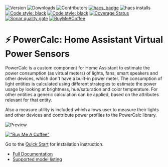 ![Version](https://img.shields.io/github/v/release/bramstroker/homeassistant-powercalc?style=for-the-badge)
![Downloads](https://img.shields.io/github/downloads/bramstroker/homeassistant-powercalc/total?style=for-the-badge)
![Contributors](https://img.shields.io/github/contributors/bramstroker/homeassistant-powercalc?style=for-the-badge)
[![hacs_badge](https://img.shields.io/badge/HACS-Default-41BDF5.svg?style=for-the-badge)](https://github.com/hacs/integration)
![hacs installs](https://img.shields.io/endpoint.svg?url=https%3A%2F%2Flauwbier.nl%2Fhacs%2Fpowercalc&style=for-the-badge)
[![Code style: black](https://img.shields.io/badge/code%20style-black-000000.svg?style=for-the-badge)](https://github.com/psf/black)
[![Code style: black](https://img.shields.io/badge/type%20checked-mypy-blue.svg?style=for-the-badge)](https://mypy-lang.org/)
[![Coverage Status](https://img.shields.io/coveralls/github/bramstroker/homeassistant-powercalc/badge.svg?branch=master&style=for-the-badge)](https://coveralls.io/github/bramstroker/homeassistant-powercalc?branch=master)
[![Sonar quality gate](https://img.shields.io/sonar/alert_status/bramstroker_homeassistant-powercalc/master?server=https%3A%2F%2Fsonarcloud.io&style=for-the-badge)](https://sonarcloud.io/summary/new_code?id=bramstroker_homeassistant-powercalc)
[![BuyMeACoffee](https://img.shields.io/badge/-buy_me_a%C2%A0coffee-gray?logo=buy-me-a-coffee&style=for-the-badge)](https://www.buymeacoffee.com/bramski)

# :zap: PowerCalc: Home Assistant Virtual Power Sensors

PowerCalc is a custom component for Home Assistant to estimate the power consumption (as virtual meters) of lights, fans, smart speakers and other devices, which don't have a built-in power meter. The consumption of light entities is calculated using different strategies to estimate the power usage by looking at brightness, hue/saturation and color temperature. For other entities a generic calculation can be applied, based on the attributes relevant for that entity.

Also a measure utility is included which allows user to measure their lights and other devices and contribute power profiles to the PowerCalc library.

![Preview](https://raw.githubusercontent.com/bramstroker/homeassistant-powercalc/master/assets/preview.gif)

[!["Buy Me A Coffee"](https://www.buymeacoffee.com/assets/img/custom_images/orange_img.png)](https://www.buymeacoffee.com/bramski)

Go to the [Quick Start](https://homeassistant-powercalc.readthedocs.io/en/latest/quick-start.html) for installation instruction.

- [Full Documentation](https://homeassistant-powercalc.readthedocs.io/en/latest/)
- [Supported model listing](docs/supported_models.md)
